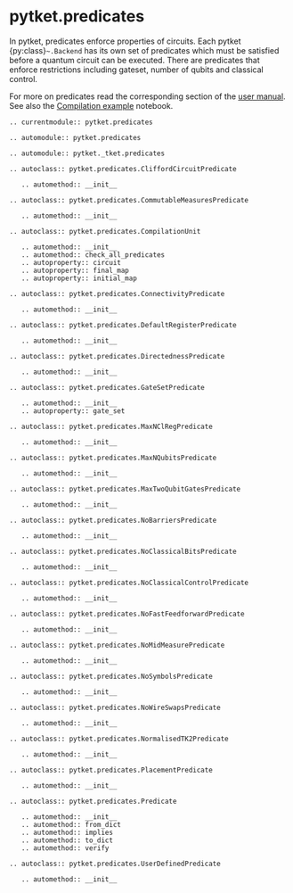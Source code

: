 # pytket.predicates

In pytket, predicates enforce properties of circuits. Each pytket {py:class}`~.Backend` has its own set of predicates which must be satisfied before a quantum circuit can be executed. There are predicates that enforce restrictions including gateset, number of qubits and classical control.

For more on predicates read the corresponding section of the [user manual](https://docs.quantinuum.com/tket/user-guide/manual/manual_compiler.html#compilation-predicates). See also the [Compilation example](https://docs.quantinuum.com/tket/user-guide/examples/circuit_compilation/compilation_example.html) notebook.

```{eval-rst}
.. currentmodule:: pytket.predicates
```

```{eval-rst}
.. automodule:: pytket.predicates
```

```{eval-rst}
.. automodule:: pytket._tket.predicates
```

```{eval-rst}
.. autoclass:: pytket.predicates.CliffordCircuitPredicate

   .. automethod:: __init__
```

```{eval-rst}
.. autoclass:: pytket.predicates.CommutableMeasuresPredicate

   .. automethod:: __init__
```

```{eval-rst}
.. autoclass:: pytket.predicates.CompilationUnit

   .. automethod:: __init__
   .. automethod:: check_all_predicates
   .. autoproperty:: circuit
   .. autoproperty:: final_map
   .. autoproperty:: initial_map
```

```{eval-rst}
.. autoclass:: pytket.predicates.ConnectivityPredicate

   .. automethod:: __init__
```

```{eval-rst}
.. autoclass:: pytket.predicates.DefaultRegisterPredicate

   .. automethod:: __init__
```

```{eval-rst}
.. autoclass:: pytket.predicates.DirectednessPredicate

   .. automethod:: __init__
```

```{eval-rst}
.. autoclass:: pytket.predicates.GateSetPredicate

   .. automethod:: __init__
   .. autoproperty:: gate_set
```

```{eval-rst}
.. autoclass:: pytket.predicates.MaxNClRegPredicate

   .. automethod:: __init__
```

```{eval-rst}
.. autoclass:: pytket.predicates.MaxNQubitsPredicate

   .. automethod:: __init__
```

```{eval-rst}
.. autoclass:: pytket.predicates.MaxTwoQubitGatesPredicate

   .. automethod:: __init__
```

```{eval-rst}
.. autoclass:: pytket.predicates.NoBarriersPredicate

   .. automethod:: __init__
```

```{eval-rst}
.. autoclass:: pytket.predicates.NoClassicalBitsPredicate

   .. automethod:: __init__
```

```{eval-rst}
.. autoclass:: pytket.predicates.NoClassicalControlPredicate

   .. automethod:: __init__
```

```{eval-rst}
.. autoclass:: pytket.predicates.NoFastFeedforwardPredicate

   .. automethod:: __init__
```

```{eval-rst}
.. autoclass:: pytket.predicates.NoMidMeasurePredicate

   .. automethod:: __init__
```

```{eval-rst}
.. autoclass:: pytket.predicates.NoSymbolsPredicate

   .. automethod:: __init__
```

```{eval-rst}
.. autoclass:: pytket.predicates.NoWireSwapsPredicate

   .. automethod:: __init__
```

```{eval-rst}
.. autoclass:: pytket.predicates.NormalisedTK2Predicate

   .. automethod:: __init__
```

```{eval-rst}
.. autoclass:: pytket.predicates.PlacementPredicate

   .. automethod:: __init__
```

```{eval-rst}
.. autoclass:: pytket.predicates.Predicate

   .. automethod:: __init__
   .. automethod:: from_dict
   .. automethod:: implies
   .. automethod:: to_dict
   .. automethod:: verify
```

```{eval-rst}
.. autoclass:: pytket.predicates.UserDefinedPredicate

   .. automethod:: __init__
```
